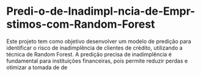 # Predi-o-de-Inadimpl-ncia-de-Empr-stimos-com-Random-Forest
Este projeto tem como objetivo desenvolver um modelo de predição para identificar o risco de inadimplência de clientes de crédito, utilizando a técnica de Random Forest. A predição precisa de inadimplência é fundamental para instituições financeiras, pois permite reduzir perdas e otimizar a tomada de de
